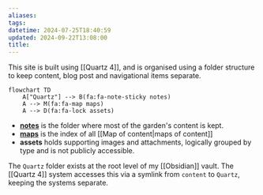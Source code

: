 ```yaml
---
aliases: 
tags: 
datetime: 2024-07-25T18:40:59
updated: 2024-09-22T13:08:00
title:
---
```


This site is built using [[Quartz 4]], and is organised using a folder structure to keep content, blog post and navigational items separate.

```mermaid
flowchart TD
    A["Quartz"] --> B(fa:fa-note-sticky notes)
    A --> M(fa:fa-map maps)
    A --> D(fa:fa-lock assets)
```
- **[notes](/notes/index)** is the folder where most of the garden's content is kept.
- **[maps](/maps/index)** is the index of all [[Map of content|maps of content]]
- **assets** holds supporting images and attachments, logically grouped by type and is not publicly accessible.

The `Quartz` folder exists at the root level of my [[Obsidian]] vault. The [[Quartz 4]] system accesses this via a symlink from `content` to `Quartz`, keeping the systems separate.
